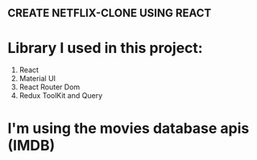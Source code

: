 ## CREATE NETFLIX-CLONE USING REACT

# Library I used in this project:  
  1. React
  2. Material UI
  4. React Router Dom
  5. Redux ToolKit and Query

# I'm using the movies database apis (IMDB)